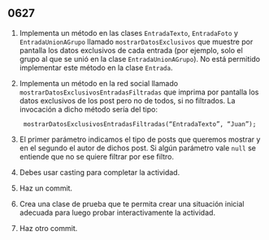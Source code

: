 ## 0627

1. Implementa un método en las clases `EntradaTexto`, `EntradaFoto` y `EntradaUnionAGrupo` llamado `mostrarDatosExclusivos` que muestre por pantalla los datos exclusivos de cada entrada (por ejemplo, solo el grupo al que se unió en la clase `EntradaUnionAGrupo`). No está permitido implementar este método en la clase `Entrada`.

2. Implementa un método en la red social llamado `mostrarDatosExclusivosEntradasFiltradas` que imprima por pantalla los datos exclusivos de los post pero no de todos, si no filtrados.  La invocación a dicho método sería del tipo:

        mostrarDatosExclusivosEntradasFiltradas(“EntradaTexto”, “Juan”);


3. El primer parámetro indicamos el tipo de posts que queremos mostrar y en el segundo el autor de dichos post. Si algún parámetro vale `null` se entiende que no se quiere filtrar por ese filtro.

4. Debes usar casting para completar la actividad.

5. Haz un commit.

5. Crea una clase de prueba que te permita crear una situación inicial adecuada para luego probar interactivamente la actividad.

7. Haz otro commit.
